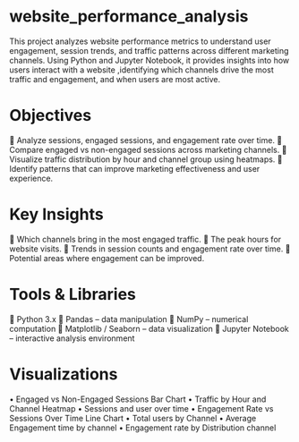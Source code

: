 # website_performance_analysis
This project analyzes website performance metrics to understand user engagement, session trends, and traffic patterns across different marketing channels. Using Python and Jupyter Notebook, it provides insights into how users interact with a website ,identifying which channels drive the most traffic and engagement, and when users are most active.

# Objectives
	Analyze sessions, engaged sessions, and engagement rate over time.
	Compare engaged vs non-engaged sessions across marketing channels.
	Visualize traffic distribution by hour and channel group using heatmaps.
	Identify patterns that can improve marketing effectiveness and user experience.

# Key Insights
	Which channels bring in the most engaged traffic.
	The peak hours for website visits.
	Trends in session counts and engagement rate over time.
	Potential areas where engagement can be improved.

#  Tools & Libraries
	Python 3.x
	Pandas – data manipulation
	NumPy – numerical computation
	Matplotlib / Seaborn – data visualization
	Jupyter Notebook – interactive analysis environment

# Visualizations
•	Engaged vs Non-Engaged Sessions Bar Chart
•	Traffic by Hour and Channel Heatmap
•	Sessions and user over time 
•	Engagement Rate vs Sessions Over Time Line Chart
•	Total users by Channel
•	Average Engagement time by channel
•	Engagement rate by Distribution channel
